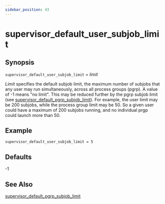 ```yaml
---
sidebar_position: 43
---
```


# supervisor_default_user_subjob_limit

## Synopsis

`supervisor_default_user_subjob_limit` =  _limit_

_Limit_ specifies the default subjob limit, the maximum number of subjobs
that any user may run simultaneously, across all process groups (pgrp). A
value of -1 means "no limit". This may be reduced further by the pgrp subjob
limit (see
[supervisor_default_pgrp_subjob_limit](./supervisor_default_pgrp_subjob_limit)).
For example, the user limit may be 200 subjobs, while the process group limit
may be 50. So a given user could have a maximum of 200 subjobs running, and no
individual prgp could launch more than 50.

## Example
```
supervisor_default_user_subjob_limit = 5
```

## Defaults

-1

## See Also

[supervisor_default_pgrp_subjob_limit](./supervisor_default_pgrp_subjob_limit)

